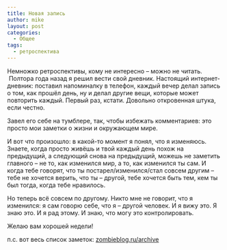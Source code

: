 ```yaml
---
title: Новая запись
author: mike
layout: post
categories:
  - Общее
tags:
  - ретроспектива
---
```

Немножко ретроспективы, кому не интересно &#8211; можно не читать.  Полтора года назад я решил вести свой дневник. Настоящий интернет-дневник: поставил напоминалку в телефон, каждый вечер делал запись о том, как прошёл день, ну и делал другие вещи, которые может повторить каждый. Первый раз, кстати. Довольно откровенная штука, если честно.

Завел его себе на тумблере, так, чтобы избежать комментариев: это просто мои заметки о жизни и окружающем мире.

И вот что произошло: в какой-то момент я понял, что я изменяюсь. Знаете, когда просто живёшь и твой каждый день похож на предыдущий, а следующий снова на предыдущий, можешь не заметить главного &#8211; не то, как изменился мир, а то, как изменился ты сам. И когда тебе говорят, что ты постарел/изменился/стал совсем другим &#8211; тебе не хочется верить, что ты &#8211; другой, тебе хочется быть тем, кем ты был тогда, когда тебе нравилось.

Но теперь всё совсем по другому. Никто мне не говорит, что я изменился: я сам говорю себе, что я &#8211; другой человек. И я вижу это. Я знаю это. И я рад этому. И знаю, что могу это контролировать.

Желаю вам хорошей недели!

п.с. вот весь список заметок: [zombieblog.ru/archive](http://zombieblog.ru/archive)
